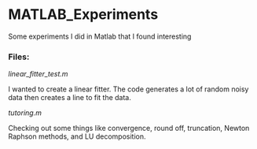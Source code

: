 # MATLAB_Experiments

Some experiments I did in Matlab that I found interesting

### Files:

*linear_fitter_test.m* 

I wanted to create a linear fitter. The code generates a lot of random noisy data then creates a line to fit the data.

*tutoring.m*

Checking out some things like convergence, round off, truncation, Newton Raphson methods, and LU decomposition.
